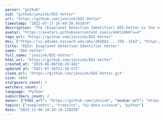 ```yaml
---
parser: "github"
uid: "github/jonzink/EDI-Vetter"
url: "https://github.com/jonzink/EDI-Vetter"
timestamp: "2022-07-17 16:49:20.951874"
description: "The (Exoplanet Detection Identifier) EDI-Vetter is the rock'n roll love child of Terra and RoboVetter, optimized to vet K2 transit signals."
avatar: "https://avatars.githubusercontent.com/u/44911960?v=4"
repo_url: "https://github.com/jonzink/EDI-Vetter"
doi: ["https://ui.adsabs.harvard.edu/abs/2020AJ....159..154Z", "https://ui.adsabs.harvard.edu/abs/2022ascl.soft02009Z/abstract"]
title: "EDIV: Exoplanet Detection Identifier Vetter"
name: "EDI-Vetter"
full_name: "jonzink/EDI-Vetter"
html_url: "https://github.com/jonzink/EDI-Vetter"
created_at: "2019-08-06T20:29:48Z"
updated_at: "2021-07-26T21:36:57Z"
clone_url: "https://github.com/jonzink/EDI-Vetter.git"
size: 4004
stargazers_count: 2
watchers_count: 2
language: "Python"
subscribers_count: 2
owner: {"html_url": "https://github.com/jonzink", "avatar_url": "https://avatars.githubusercontent.com/u/44911960?v=4", "login": "jonzink", "type": "User"}
topics: ["exoplanets", "transits", "k2-data-science", "python"]
date: "2023-11-04 14:20:19.128259"
---
```

